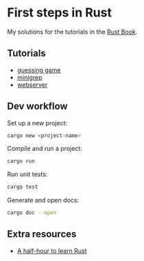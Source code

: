 # First steps in Rust

My solutions for the tutorials in the [Rust Book](https://doc.rust-lang.org/book/).

## Tutorials

* [guessing game](https://doc.rust-lang.org/book/ch02-00-guessing-game-tutorial.html)
* [minigrep](https://doc.rust-lang.org/book/ch12-00-an-io-project.html)
* [webserver](https://doc.rust-lang.org/book/ch20-00-final-project-a-web-server.html)

## Dev workflow

Set up a new project:

```bash
cargo new <project-name> 
```

Compile and run a project:

```bash
cargo run
```

Run unit tests:

```bash
cargo test
```

Generate and open docs:

```bash
cargo doc --open
```

## Extra resources

* [A half-hour to learn Rust](https://fasterthanli.me/articles/a-half-hour-to-learn-rust)
